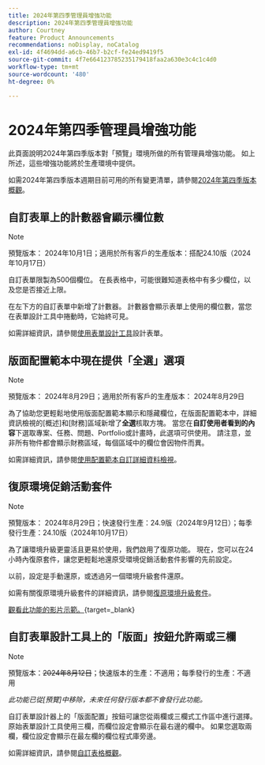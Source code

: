 ```yaml
---
title: 2024年第四季管理員增強功能
description: 2024年第四季管理員增強功能
author: Courtney
feature: Product Announcements
recommendations: noDisplay, noCatalog
exl-id: 4f4694dd-a6cb-46b7-b2cf-fe24ed9419f5
source-git-commit: 4f7e664123785235179418faa2a630e3c4c1c4d0
workflow-type: tm+mt
source-wordcount: '480'
ht-degree: 0%

---
```


# 2024年第四季管理員增強功能

此頁面說明2024年第四季版本對「預覽」環境所做的所有管理員增強功能。 如上所述，這些增強功能將於生產環境中提供。

如需2024年第四季版本週期目前可用的所有變更清單，請參閱[2024年第四季版本概觀](/help/quicksilver/product-announcements/product-releases/24-q4-release-activity/24-q4-release-overview.md)。

## 自訂表單上的計數器會顯示欄位數

>[!NOTE]
>
>預覽版本： 2024年10月1日；適用於所有客戶的生產版本：搭配24.10版（2024年10月17日）

自訂表單限製為500個欄位。 在長表格中，可能很難知道表格中有多少欄位，以及您是否接近上限。

在左下方的自訂表單中新增了計數器。 計數器會顯示表單上使用的欄位數，當您在表單設計工具中捲動時，它始終可見。

如需詳細資訊，請參閱[使用表單設計工具](/help/quicksilver/administration-and-setup/customize-workfront/create-manage-custom-forms/form-designer/design-a-form/design-a-form.md)設計表單。

## 版面配置範本中現在提供「全選」選項

>[!NOTE]
>
>預覽版本： 2024年8月29日；適用於所有客戶的生產版本： 2024年8月29日

為了協助您更輕鬆地使用版面配置範本顯示和隱藏欄位，在版面配置範本中，詳細資訊檢視的[概述]和[財務]區域新增了&#x200B;**全選**&#x200B;核取方塊。 當您在&#x200B;**自訂使用者看到的內容**&#x200B;下選取專案、任務、問題、Portfolio或計畫時，此選項可供使用。 請注意，並非所有物件都會顯示財務區域，每個區域中的欄位會因物件而異。

如需詳細資訊，請參閱[使用配置範本自訂詳細資料檢視](/help/quicksilver/administration-and-setup/customize-workfront/use-layout-templates/customize-details-view-layout-template.md)。

## 復原環境促銷活動套件

>[!NOTE]
>
>預覽版本： 2024年8月29日；快速發行生產：24.9版（2024年9月12日）；每季發行生產：24.10版（2024年10月17日）

為了讓環境升級更靈活且更易於使用，我們啟用了復原功能。 現在，您可以在24小時內復原套件，讓您更輕鬆地還原受環境促銷活動套件影響的先前設定。

以前，設定是手動還原，或透過另一個環境升級套件還原。

如需有關復原環境升級套件的詳細資訊，請參閱[復原環境升級套件](/help/quicksilver/administration-and-setup/set-up-workfront/workfront-testing-environments/environment-promotion-rollback.md)。

[觀看此功能的影片示範。](https://video.tv.adobe.com/v/3434025/){target=_blank}

## 自訂表單設計工具上的「版面」按鈕允許兩或三欄

>[!NOTE]
>
>預覽版本：~~2024年8月12日~~；快速版本的生產：不適用；每季發行的生產：不適用
>
>_此功能已從[預覽]中移除，未來任何發行版本都不會發行此功能。_

自訂表單設計器上的「版面配置」按鈕可讓您從兩欄或三欄式工作區中進行選擇。 原始表單設計工具使用三欄，而欄位設定會顯示在最右邊的欄中。 如果您選取兩欄，欄位設定會顯示在最左欄的欄位程式庫旁邊。

如需詳細資訊，請參閱[自訂表格概觀](/help/quicksilver/administration-and-setup/customize-workfront/create-manage-custom-forms/custom-forms-overview.md)。
